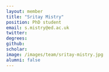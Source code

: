 ```yaml
---
layout: member
title: "Sritay Mistry"
position: PhD student
email: s.mistry@ed.ac.uk
twitter: 
degrees: 
github: 
scholar: 
image: /images/team/sritay-mistry.jpg
alumni: false
---
```


